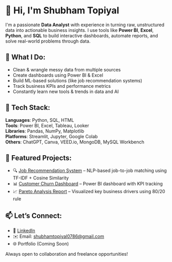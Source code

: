 # 👋 Hi, I'm Shubham Topiyal

I'm a passionate **Data Analyst** with experience in turning raw, unstructured data into actionable business insights. I use tools like **Power BI**, **Excel**, **Python**, and **SQL** to build interactive dashboards, automate reports, and solve real-world problems through data.

## 🧠 What I Do:
- Clean & wrangle messy data from multiple sources
- Create dashboards using Power BI & Excel
- Build ML-based solutions (like job recommendation systems)
- Track business KPIs and performance metrics
- Constantly learn new tools & trends in data and AI

## 🔧 Tech Stack:
**Languages**: Python, SQL, HTML  
**Tools**: Power BI, Excel, Tableau, Looker  
**Libraries**: Pandas, NumPy, Matplotlib  
**Platforms**: Streamlit, Jupyter, Google Colab  
**Others**: ChatGPT, Canva, VEED.io, MongoDB, MySQL Workbench

## 📌 Featured Projects:
- 🔍 [Job Recommendation System](#) – NLP-based job-to-job matching using TF-IDF + Cosine Similarity  
- 📊 [Customer Churn Dashboard](#) – Power BI dashboard with KPI tracking  
- 📈 [Pareto Analysis Report](#) – Visualized key business drivers using 80/20 rule  

## 📫 Let’s Connect:
- 🔗 [LinkedIn](https://www.linkedin.com/in/shubham-topiyal)
- ✉️ Email: shubhamtopiyal0786@gmail.com  
- 🌐 Portfolio (Coming Soon)

Always open to collaboration and freelance opportunities!
